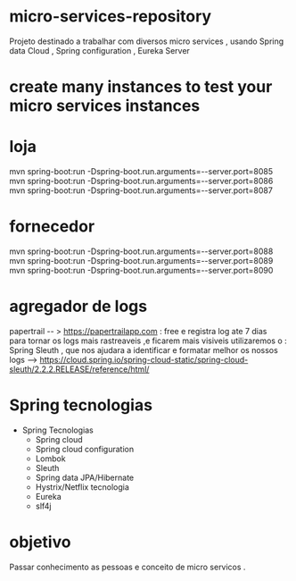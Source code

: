 # micro-services-repository
Projeto destinado a trabalhar com diversos micro services , usando Spring data Cloud , Spring configuration , Eureka Server 


# create many instances to test your micro services instances

# loja
mvn spring-boot:run  -Dspring-boot.run.arguments=--server.port=8085
mvn spring-boot:run  -Dspring-boot.run.arguments=--server.port=8086
mvn spring-boot:run  -Dspring-boot.run.arguments=--server.port=8087


# fornecedor
mvn spring-boot:run  -Dspring-boot.run.arguments=--server.port=8088
mvn spring-boot:run  -Dspring-boot.run.arguments=--server.port=8089
mvn spring-boot:run  -Dspring-boot.run.arguments=--server.port=8090


# agregador de logs 
 papertrail  -- > https://papertrailapp.com  : free e registra log ate 7 dias  </br>
 para tornar os logs mais rastreaveis ,e ficarem mais visiveis utilizaremos o  : </br>
 Spring Sleuth , que nos ajudara a identificar e formatar melhor os nossos logs   --> https://cloud.spring.io/spring-cloud-static/spring-cloud-sleuth/2.2.2.RELEASE/reference/html/


# Spring tecnologias
* Spring Tecnologias 
  - Spring cloud
  - Spring cloud configuration
  - Lombok
  - Sleuth
  - Spring data JPA/Hibernate
  - Hystrix/Netflix tecnologia
  - Eureka
  - slf4j 


# objetivo 
 Passar conhecimento as pessoas e conceito de micro servicos .







